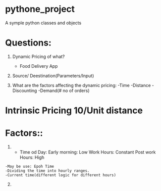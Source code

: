 # pythone_project
A symple python classes and objects


# Questions:

1. Dynamic Pricing of what?
    - Food Delivery App

2. Source/ Deestination(Parameters/Input)

3. What are the factors affecting the dynamic pricing:
    -Time
    -Distance
    -Discounting
    -Demand(# no of orders)

# Intrinsic Pricing 10/Unit distance

# Factors::
1.   - Time od Day:
        Early morning: Low
        Work Hours: Constant
        Post work Hours: High

    -May be use: Epoh Time
    -Dividing the time into hourly ranges.
    -Current time(different logic for different hours)

2. 